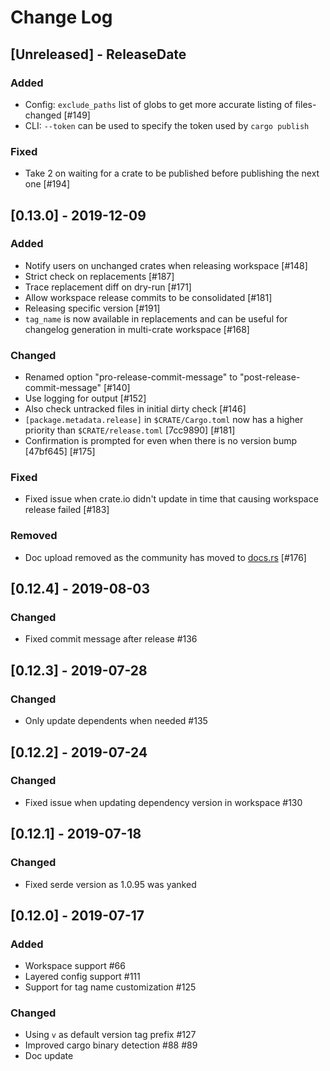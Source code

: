 # Change Log

<!-- next-header -->

## [Unreleased] - ReleaseDate

### Added

* Config: `exclude_paths` list of globs to get more accurate listing of files-changed [#149]
* CLI: `--token` can be used to specify the token used by `cargo publish`

### Fixed

* Take 2 on waiting for a crate to be published before publishing the next one [#194]

## [0.13.0] - 2019-12-09

### Added

* Notify users on unchanged crates when releasing workspace [#148]
* Strict check on replacements [#187]
* Trace replacement diff on dry-run [#171]
* Allow workspace release commits to be consolidated [#181]
* Releasing specific version [#191]
* `tag_name` is now available in replacements and can be useful for
  changelog generation in multi-crate workspace [#168]

### Changed

* Renamed option "pro-release-commit-message" to
  "post-release-commit-message" [#140]
* Use logging for output [#152]
* Also check untracked files in initial dirty check [#146]
* `[package.metadata.release]` in `$CRATE/Cargo.toml` now has a higher
  priority than `$CRATE/release.toml` [7cc9890] [#181]
* Confirmation is prompted for even when there is no version bump
  [47bf645] [#175]

### Fixed

* Fixed issue when crate.io didn't update in time that causing
  workspace release failed [#183]

### Removed

* Doc upload removed as the community has moved to [docs.rs](https://docs.rs) [#176]

## [0.12.4] - 2019-08-03

### Changed

* Fixed commit message after release #136

## [0.12.3] - 2019-07-28

### Changed

* Only update dependents when needed #135

## [0.12.2] - 2019-07-24

### Changed

* Fixed issue when updating dependency version in workspace #130

## [0.12.1] - 2019-07-18

### Changed

* Fixed serde version as 1.0.95 was yanked

## [0.12.0] - 2019-07-17

### Added

* Workspace support #66
* Layered config support #111
* Support for tag name customization #125

### Changed

* Using `v` as default version tag prefix #127
* Improved cargo binary detection #88 #89
* Doc update
